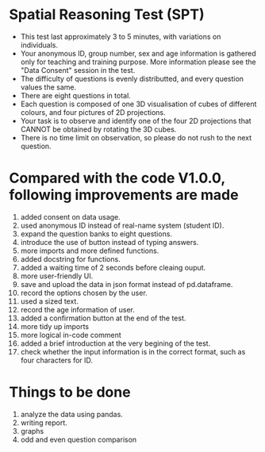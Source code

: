 # Spatial Reasoning Test (SPT)
* This test last approximately 3 to 5 minutes, with variations on individuals.
* Your anonymous ID, group number, sex and age information is gathered only for teaching and training purpose. More information please see the "Data Consent" session in the test. 
* The difficulty of questions is evenly distributted, and every question values the same.
* There are eight questions in total.
* Each question is composed of one 3D visualisation of cubes of different colours, and four pictures of 2D projections.
* Your task is to observe and identify one of the four 2D projections that CANNOT be obtained by rotating the 3D cubes.
* There is no time limit on observation, so please do not rush to the next question.

# Compared with the code V1.0.0, following improvements are made
1. added consent on data usage.
2. used anonymous ID instead of real-name system (student ID).
3. expand the question banks to eight questions.
4. introduce the use of button instead of typing answers.
5. more imports and more defined functions.
6. added docstring for functions. 
7. added a waiting time of 2 seconds before cleaing ouput.
8. more user-friendly UI.
9. save and upload the data in json format instead of pd.dataframe.
10. record the options chosen by the user.
11. used a sized text.
12. record the age information of user.
13. added a confirmation button at the end of the test.
14. more tidy up imports
15. more logical in-code comment
16. added a brief introduction at the very begining of the test.
17. check whether the input information is in the correct format, such as four characters for ID. 

# Things to be done
1. analyze the data using pandas.
2. writing report.
3. graphs
4. odd and even question comparison
